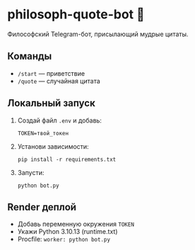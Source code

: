 # philosoph-quote-bot 🤖

Философский Telegram-бот, присылающий мудрые цитаты.

## Команды
- `/start` — приветствие
- `/quote` — случайная цитата

## Локальный запуск
1. Создай файл `.env` и добавь:
   ```
   TOKEN=твой_токен
   ```
2. Установи зависимости:
   ```
   pip install -r requirements.txt
   ```
3. Запусти:
   ```
   python bot.py
   ```

## Render деплой
- Добавь переменную окружения `TOKEN`
- Укажи Python 3.10.13 (runtime.txt)
- Procfile: `worker: python bot.py`
